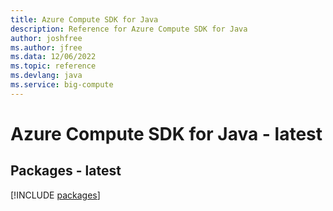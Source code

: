 ```yaml
---
title: Azure Compute SDK for Java
description: Reference for Azure Compute SDK for Java
author: joshfree
ms.author: jfree
ms.data: 12/06/2022
ms.topic: reference
ms.devlang: java
ms.service: big-compute
---
```

# Azure Compute SDK for Java - latest
## Packages - latest
[!INCLUDE [packages](compute-index.md)]